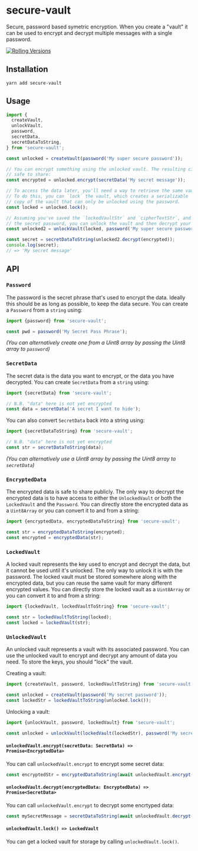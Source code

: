 # secure-vault

Secure, password based symetric encryption. When you create a "vault" it can be used to encrypt and decrypt multiple messages with a single password.

[![Rolling Versions](https://img.shields.io/badge/Rolling%20Versions-Enabled-brightgreen)](https://rollingversions.com/ForbesLindesay/secure-vault)

## Installation

```
yarn add secure-vault
```

## Usage

```ts
import {
  createVault,
  unlockVault,
  password,
  secretData,
  secretDataToString,
} from 'secure-vault';

const unlocked = createVault(password('My super secure password'));

// You can encrypt something using the unlocked vault. The resulting cipherText
// safe to share:
const encrypted = unlocked.encrypt(secretData('My secret message'));

// To access the data later, you'll need a way to retrieve the same vault.
// To do this, you can `lock` the vault, which creates a serializable
// copy of the vault that can only be unlocked using the password.
const locked = unlocked.lock();

// Assuming you've saved the `lockedVaultStr` and `cipherTextStr`, and you know
// the secret password, you can unlock the vault and then decrypt your data:
const unlocked2 = unlockVault(locked, password('My super secure password'));

const secret = secretDataToString(unlocked2.decrypt(encrypted));
console.log(secret);
// => 'My secret message'
```

## API

### `Password`

The password is the secret phrase that's used to encrypt the data. Ideally this should be as long as possible, to keep the data secure. You can create a `Password` from a `string` using:

```ts
import {password} from 'secure-vault';

const pwd = password('My Secret Pass Phrase');
```

_(You can alternatively create one from a Uint8 array by passing the Uint8 array to `password`)_

### `SecretData`

The secret data is the data you want to encrypt, or the data you have decrypted. You can create `SecretData` from a `string` using:

```ts
import {secretData} from 'secure-vault';

// N.B. "data" here is not yet encrypted
const data = secretData('A secret I want to hide');
```

You can also convert `SecretData` back into a string using:

```ts
import {secretDataToString} from 'secure-vault';

// N.B. "data" here is not yet encrypted
const str = secretDataToString(data);
```

_(You can alternatively use a Uint8 array by passing the Uint8 array to `secretData`)_

### `EncryptedData`

The encrypted data is safe to share publicly. The only way to decrypt the encrypted data is to have access to either the `UnlockedVault` or both the `LockedVault` and the `Password`. You can directly store the encrypted data as a `Uint8Array` or you can convert it to and from a string:

```ts
import {encryptedData, encryptedDataToString} from 'secure-vault';

const str = encryptedDataToString(encrypted);
const encrypted = encryptedData(str);
```

### `LockedVault`

A locked vault represents the key used to encrypt and decrypt the data, but it cannot be used until it's unlocked. The only way to unlock it is with the password. The locked vault must be stored somewhere along with the encrypted data, but you can reuse the same vault for many different encrypted values. You can directly store the locked vault as a `Uint8Array` or you can convert it to and from a string:

```ts
import {lockedVault, lockedVaultToString} from 'secure-vault';

const str = lockedVaultToString(locked);
const locked = lockedVault(str);
```

### `UnlockedVault`

An unlocked vault represents a vault with its associated password. You can use the unlocked vault to encrypt and decrypt any amount of data you need. To store the keys, you should "lock" the vault.

Creating a vault:

```ts
import {createVault, password, lockedVaultToString} from 'secure-vault';

const unlocked = createVault(password('My secret password'));
const lockedStr = lockedVaultToString(unlocked.lock());
```

Unlocking a vault:

```ts
import {unlockVault, password, lockedVault} from 'secure-vault';

const unlocked = unlockVault(lockedVault(lockedStr), password('My secret password'));
```

#### `unlockedVault.encrypt(secretData: SecretData) => Promise<EncryptedData>`

You can call `unlockedVault.encrypt` to encrypt some secret data:

```ts
const encryptedStr = encryptedDataToString(await unlockedVault.encrypt(secretData('My Secret Message')));
```

#### `unlockedVault.decrypt(encryptedData: EncryptedData) => Promise<SecretData>`

You can call `unlockedVault.encrypt` to decrypt some encrtyped data:

```ts
const mySecretMessage = secretDataToString(await unlockedVault.decrypt(encryptedData(encryptedStr)));
```

#### `unlockedVault.lock() => LockedVault`

You can get a locked vault for storage by calling `unlockedVault.lock()`.

